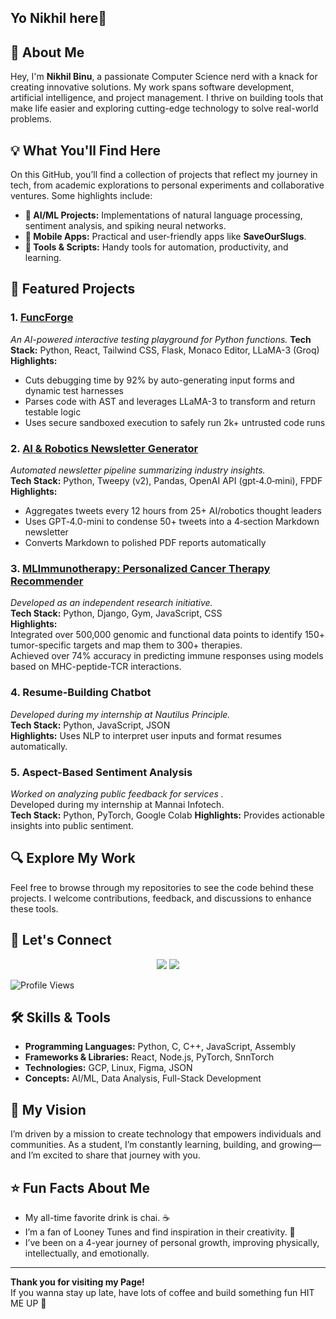 ## Yo Nikhil here👋

## 🚀 About Me
Hey, I'm **Nikhil Binu**, a passionate Computer Science nerd with a knack for creating innovative solutions. My work spans software development, artificial intelligence, and project management. I thrive on building tools that make life easier and exploring cutting-edge technology to solve real-world problems.

## 💡 What You'll Find Here
On this GitHub, you’ll find a collection of projects that reflect my journey in tech, from academic explorations to personal experiments and collaborative ventures. Some highlights include:

- **🤖 AI/ML Projects:** Implementations of natural language processing, sentiment analysis, and spiking neural networks.
- **📱 Mobile Apps:** Practical and user-friendly apps like **SaveOurSlugs**.
- **🔧 Tools & Scripts:** Handy tools for automation, productivity, and learning.

## 🌟 Featured Projects

### 1. [FuncForge](https://github.com/SaiPavankumar22/FuncCheckr)
_An AI-powered interactive testing playground for Python functions._
**Tech Stack:** Python, React, Tailwind CSS, Flask, Monaco Editor, LLaMA-3 (Groq)
**Highlights:**
- Cuts debugging time by 92% by auto-generating input forms and dynamic test harnesses
- Parses code with AST and leverages LLaMA-3 to transform and return testable logic
- Uses secure sandboxed execution to safely run 2k+ untrusted code runs


### 2.  [AI & Robotics Newsletter Generator](https://github.com/Medulus/XSummary)
_Automated newsletter pipeline summarizing industry insights._  
**Tech Stack:** Python, Tweepy (v2), Pandas, OpenAI API (gpt‑4.0‑mini), FPDF  
**Highlights:**
- Aggregates tweets every 12 hours from 25+ AI/robotics thought leaders  
- Uses GPT‑4.0-mini to condense 50+ tweets into a 4‑section Markdown newsletter  
- Converts Markdown to polished PDF reports automatically

### 3. [MLImmunotherapy: Personalized Cancer Therapy Recommender](https://github.com/Medulus/BioHacks25)
_Developed as an independent research initiative._  
**Tech Stack:** Python, Django, Gym, JavaScript, CSS  
**Highlights:**  
Integrated over 500,000 genomic and functional data points to identify 150+ tumor-specific targets and map them to 300+ therapies.  
Achieved over 74% accuracy in predicting immune responses using models based on MHC-peptide-TCR interactions.  


### 4. **Resume-Building Chatbot**  
_Developed during my internship at Nautilus Principle._   
**Tech Stack:** Python, JavaScript, JSON   
**Highlights:** Uses NLP to interpret user inputs and format resumes automatically.

### 5. **Aspect-Based Sentiment Analysis**  
_Worked on analyzing public feedback for services  ._  
Developed during my internship at Mannai Infotech.  
**Tech Stack:** Python, PyTorch, Google Colab
**Highlights:** Provides actionable insights into public sentiment.

## 🔍 Explore My Work
Feel free to browse through my repositories to see the code behind these projects. I welcome contributions, feedback, and discussions to enhance these tools.

## 💬 Let's Connect
<p align="center">
  <a href="nikhil.binumr@gmail.com"><img src="https://img.shields.io/badge/Email-%23D14836.svg?style=for-the-badge&logo=gmail&logoColor=white" /></a>
  <a href="https://www.linkedin.com/in/nikhil-binu-3038a11b7/"><img src="https://img.shields.io/badge/LinkedIn-%230077B5.svg?style=for-the-badge&logo=linkedin&logoColor=white" /></a>
</p>

![Profile Views](https://komarev.com/ghpvc/?username=SamiaS&color=blueviolet)


## 🛠️ Skills & Tools
- **Programming Languages:** Python, C, C++, JavaScript, Assembly
- **Frameworks & Libraries:** React, Node.js, PyTorch, SnnTorch
- **Technologies:** GCP, Linux, Figma, JSON
- **Concepts:** AI/ML, Data Analysis, Full-Stack Development


## 🎯 My Vision
I’m driven by a mission to create technology that empowers individuals and communities. As a student, I’m constantly learning, building, and growing—and I’m excited to share that journey with you.

## ⭐ Fun Facts About Me
- My all-time favorite drink is chai. ☕
- I’m a fan of Looney Tunes and find inspiration in their creativity. 🐰
- I’ve been on a 4-year journey of personal growth, improving physically, intellectually, and emotionally.

---
**Thank you for visiting my Page!**  
If you wanna stay up late, have lots of coffee and build something fun HIT ME UP 🚀

<!--
**Medulus/Medulus** is a ✨ _special_ ✨ repository because its `README.md` (this file) appears on your GitHub profile.

Here are some ideas to get you started:

- 🔭 I’m currently working on ...
- 🌱 I’m currently learning ...
- 👯 I’m looking to collaborate on ...
- 🤔 I’m looking for help with ...
- 💬 Ask me about ...
- 📫 How to reach me: ...
- 😄 Pronouns: ...
- ⚡ Fun fact: ...
-->

